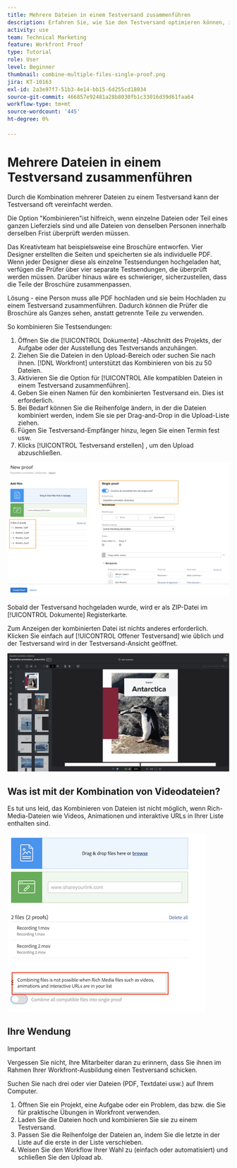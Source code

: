 ```yaml
---
title: Mehrere Dateien in einem Testversand zusammenführen
description: Erfahren Sie, wie Sie den Testversand optimieren können, indem Sie mehrere Dateien in einem Testversand kombinieren. [!DNL  Workfront].
activity: use
team: Technical Marketing
feature: Workfront Proof
type: Tutorial
role: User
level: Beginner
thumbnail: combine-multiple-files-single-proof.png
jira: KT-10163
exl-id: 2a3e97f7-51b3-4e14-bb15-6d255cd18034
source-git-commit: 466857e92481a28b8030fb1c33016d39d61faa64
workflow-type: tm+mt
source-wordcount: '445'
ht-degree: 0%

---
```


# Mehrere Dateien in einem Testversand zusammenführen

Durch die Kombination mehrerer Dateien zu einem Testversand kann der Testversand oft vereinfacht werden.

Die Option &quot;Kombinieren&quot;ist hilfreich, wenn einzelne Dateien oder Teil eines ganzen Lieferziels sind und alle Dateien von denselben Personen innerhalb derselben Frist überprüft werden müssen.

Das Kreativteam hat beispielsweise eine Broschüre entworfen. Vier Designer erstellten die Seiten und speicherten sie als individuelle PDF. Wenn jeder Designer diese als einzelne Testsendungen hochgeladen hat, verfügen die Prüfer über vier separate Testsendungen, die überprüft werden müssen. Darüber hinaus wäre es schwieriger, sicherzustellen, dass die Teile der Broschüre zusammenpassen.

Lösung - eine Person muss alle PDF hochladen und sie beim Hochladen zu einem Testversand zusammenführen. Dadurch können die Prüfer die Broschüre als Ganzes sehen, anstatt getrennte Teile zu verwenden.

So kombinieren Sie Testsendungen:

1. Öffnen Sie die [!UICONTROL Dokumente] -Abschnitt des Projekts, der Aufgabe oder der Ausstellung des Testversands anzuhängen.
2. Ziehen Sie die Dateien in den Upload-Bereich oder suchen Sie nach ihnen. [!DNL Workfront] unterstützt das Kombinieren von bis zu 50 Dateien.
3. Aktivieren Sie die Option für [!UICONTROL Alle kompatiblen Dateien in einem Testversand zusammenführen].
4. Geben Sie einen Namen für den kombinierten Testversand ein. Dies ist erforderlich.
5. Bei Bedarf können Sie die Reihenfolge ändern, in der die Dateien kombiniert werden, indem Sie sie per Drag-and-Drop in die Upload-Liste ziehen.
6. Fügen Sie Testversand-Empfänger hinzu, legen Sie einen Termin fest usw.
7. Klicks [!UICONTROL Testversand erstellen] , um den Upload abzuschließen.

![Ein Bild der [!UICONTROL Neuer Testversand] Fenster mit der Liste der hochgeladenen Dateien und [!UICONTROL Einzelversand] hervorgehobene Abschnitte.](assets/combine-proofs.png)

Sobald der Testversand hochgeladen wurde, wird er als ZIP-Datei im [!UICONTROL Dokumente] Registerkarte.

Zum Anzeigen der kombinierten Datei ist nichts anderes erforderlich. Klicken Sie einfach auf [!UICONTROL Offener Testversand] wie üblich und der Testversand wird in der Testversand-Ansicht geöffnet.

![Ein Bild des Testversand-Viewers mit einem mehrseitigen Testversand.](assets/combine-proofs-2.png)

## Was ist mit der Kombination von Videodateien?

Es tut uns leid, das Kombinieren von Dateien ist nicht möglich, wenn Rich-Media-Dateien wie Videos, Animationen und interaktive URLs in Ihrer Liste enthalten sind.

![Ein Bild mit einer Fehlermeldung, die erklärt, dass Sie keine Videodateien kombinieren können.](assets/combine-proofs-error.png)


## Ihre Wendung

>[!IMPORTANT]
>
>Vergessen Sie nicht, Ihre Mitarbeiter daran zu erinnern, dass Sie ihnen im Rahmen Ihrer Workfront-Ausbildung einen Testversand schicken.


Suchen Sie nach drei oder vier Dateien (PDF, Textdatei usw.) auf Ihrem Computer.

1. Öffnen Sie ein Projekt, eine Aufgabe oder ein Problem, das bzw. die Sie für praktische Übungen in Workfront verwenden.
1. Laden Sie die Dateien hoch und kombinieren Sie sie zu einem Testversand.
1. Passen Sie die Reihenfolge der Dateien an, indem Sie die letzte in der Liste auf die erste in der Liste verschieben.
1. Weisen Sie den Workflow Ihrer Wahl zu (einfach oder automatisiert) und schließen Sie den Upload ab.



<!--
##Learn more
* Create a multi-page proof
-->
